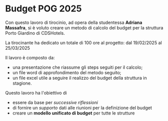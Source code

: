 # Budget POG 2025

Con questo lavoro di tirocinio, ad opera della studentessa **Adriana Massafra**, si è voluto creare un metodo di calcolo del budget per la struttura Porto Giardino di CDSHotels.

La tirocinante ha dedicato un totale di 100 ore al progetto: dal 19/02/2025 al 25/03/2025

Il lavoro è composto da:
* una presentazione che riassume gli steps seguiti per il calcolo;
* un file word di approfondimento del metodo seguito;
* un file excel utile a seguire il realizzo del budget della struttura in stagione.

Questo lavoro ha l'obiettivo di
* essere da base per _successive riflessioni_
* di fornire un _supporto_ dati alle riunioni per la definizione del budget
* creare un **modello unificato di budget** per tutte le strutture